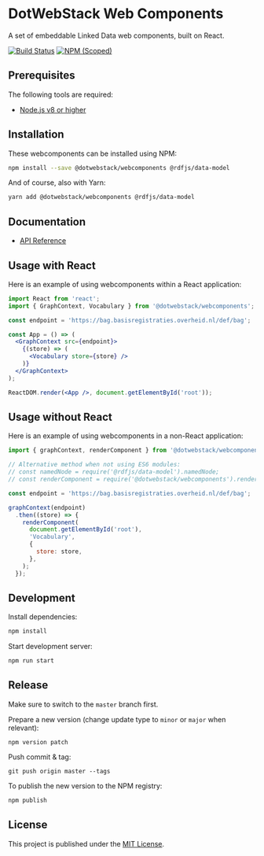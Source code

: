 # DotWebStack Web Components

A set of embeddable Linked Data web components, built on React.

[![Build Status](https://travis-ci.org/dotwebstack/dotwebstack-webcomponents.svg?branch=master)](https://travis-ci.org/dotwebstack/dotwebstack-webcomponents)
[![NPM (Scoped)](https://img.shields.io/npm/v/@dotwebstack/webcomponents.svg)](https://www.npmjs.com/package/@dotwebstack/webcomponents)

## Prerequisites

The following tools are required:

* [Node.js v8 or higher](https://nodejs.org/en/)

## Installation

These webcomponents can be installed using NPM:

```bash
npm install --save @dotwebstack/webcomponents @rdfjs/data-model
```

And of course, also with Yarn:

```bash
yarn add @dotwebstack/webcomponents @rdfjs/data-model
```

## Documentation

* [API Reference](./docs/api.md)

## Usage with React

Here is an example of using webcomponents within a React application:

```jsx
import React from 'react';
import { GraphContext, Vocabulary } from '@dotwebstack/webcomponents';

const endpoint = 'https://bag.basisregistraties.overheid.nl/def/bag';

const App = () => (
  <GraphContext src={endpoint}>
    {(store) => (
      <Vocabulary store={store} />
    )}
  </GraphContext>
);

ReactDOM.render(<App />, document.getElementById('root'));
```

## Usage without React

Here is an example of using webcomponents in a non-React application:

```js
import { graphContext, renderComponent } from '@dotwebstack/webcomponents';

// Alternative method when not using ES6 modules:
// const namedNode = require('@rdfjs/data-model').namedNode;
// const renderComponent = require('@dotwebstack/webcomponents').renderComponent;

const endpoint = 'https://bag.basisregistraties.overheid.nl/def/bag';

graphContext(endpoint)
  .then((store) => {
    renderComponent(
      document.getElementById('root'),
      'Vocabulary',
      {
        store: store,
      },
    );
  });
```

## Development

Install dependencies:

```bash
npm install
```

Start development server:

```bash
npm run start
```

## Release

Make sure to switch to the `master` branch first.

Prepare a new version (change update type to `minor` or `major` when relevant):

```
npm version patch
```

Push commit & tag:

```
git push origin master --tags
```

To publish the new version to the NPM registry:

```bash
npm publish
```

## License

This project is published under the [MIT License](LICENSE.md).
